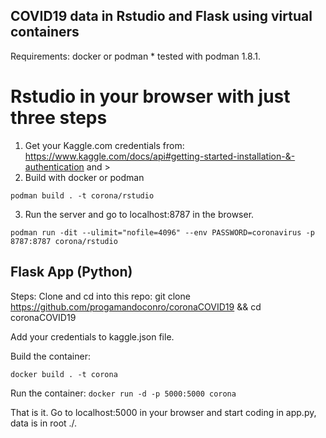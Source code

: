 ## COVID19 data in Rstudio and Flask using virtual containers
Requirements:
docker or podman * tested with podman 1.8.1.

# Rstudio in your browser with just three steps

1. Get your Kaggle.com credentials from: https://www.kaggle.com/docs/api#getting-started-installation-&-authentication and >
2. Build with docker or podman

```podman build . -t corona/rstudio```

3. Run the server and go to localhost:8787 in the browser.

```podman run -dit --ulimit="nofile=4096" --env PASSWORD=coronavirus -p 8787:8787 corona/rstudio```


## Flask App (Python)

Steps:
Clone and cd into this repo: git clone https://github.com/progamandoconro/coronaCOVID19 && cd coronaCOVID19

Add your credentials to kaggle.json file.

Build the container:

```docker build . -t corona```

Run the container:
```docker run -d -p 5000:5000 corona```

That is it. Go to localhost:5000 in your browser and start coding in app.py, data is in root ./.
